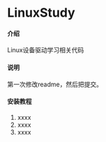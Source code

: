 # LinuxStudy

#### 介绍
Linux设备驱动学习相关代码

#### 说明
第一次修改readme，然后把提交。

#### 安装教程

1.  xxxx
2.  xxxx
3.  xxxx


